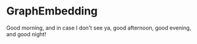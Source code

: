 # GraphEmbedding

Good morning, and in case I don't see ya, good afternoon, good evening, and good night!

